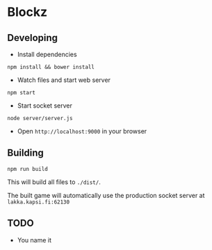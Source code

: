 Blockz
======

Developing
-------------
- Install dependencies
```shell
npm install && bower install
```

- Watch files and start web server
```shell
npm start
```

- Start socket server
```shell
node server/server.js
```

- Open `http://localhost:9000` in your browser

Building
--------
```shell
npm run build
```

This will build all files to `./dist/`.

The built game will automatically use the production socket server at `lakka.kapsi.fi:62130`

TODO
----
- You name it